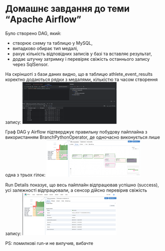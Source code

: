 # Домашнє завдання до теми “Apache Airflow”

Було створено DAG, який:

 - створює схему та таблицю у MySQL,
 - випадково обирає тип медалі,
 - рахує кількість відповідних записів у базі та вставляє результат,
 - додає штучну затримку і перевіряє свіжість останнього запису через SqlSensor.

На скріншоті з бази даних видно, що в таблицю athlete_event_results коректно додаються рядки з медалями, кількістю та часом створення запису:
<a href="db.png">
  <img src="db.png" width="300" />
</a>

Граф DAG у Airflow підтверджує правильну побудову пайплайна з використанням BranchPythonOperator, де одночасно виконується лише одна з трьох гілок:
<a href="graph.png">
  <img src="graph.png" width="300" />
</a>

Run Details показує, що весь пайплайн відпрацював успішно (success), усі залежності відпрацювали, а сенсор дійсно перевірив свіжість запису:
<a href="details.png">
  <img src="details.png" width="300" />
</a>

PS: помилкові run-и не вилучив, вибачте